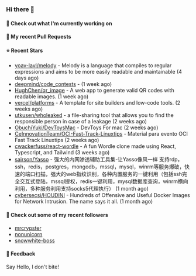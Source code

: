 ### Hi there 👋

#### 👷 Check out what I'm currently working on

#### 🔨 My recent Pull Requests


#### ⭐ Recent Stars

- [yoav-lavi/melody](https://github.com/yoav-lavi/melody) - Melody is a language that compiles to regular expressions and aims to be more easily readable and maintainable (4 days ago)
- [deepmind/code_contests](https://github.com/deepmind/code_contests) -  (1 week ago)
- [HughChen/qr_image](https://github.com/HughChen/qr_image) - A web app to generate valid QR codes with readable images. (1 week ago)
- [vercel/platforms](https://github.com/vercel/platforms) - A template for site builders and low-code tools. (2 weeks ago)
- [utkusen/wholeaked](https://github.com/utkusen/wholeaked) - a file-sharing tool that allows you to find the responsible person in case of a leakage (2 weeks ago)
- [ObuchiYuki/DevToysMac](https://github.com/ObuchiYuki/DevToysMac) - DevToys For mac (2 weeks ago)
- [CeInnovationTeam/OCI-Fast-Track-Linuxtips](https://github.com/CeInnovationTeam/OCI-Fast-Track-Linuxtips) - Material para evento OCI Fast Track Linuxtips (2 weeks ago)
- [cwackerfuss/react-wordle](https://github.com/cwackerfuss/react-wordle) - A fun Wordle clone made using React, Typescript, and Tailwind (3 weeks ago)
- [sairson/Yasso](https://github.com/sairson/Yasso) - 强大的内网渗透辅助工具集-让Yasso像风一样 支持rdp，ssh，redis，postgres，mongodb，mssql，mysql，winrm等服务爆破，快速的端口扫描，强大的web指纹识别，各种内置服务的一键利用（包括ssh完全交互式登陆，mssql提权，redis一键利用，mysql数据库查询，winrm横向利用，多种服务利用支持socks5代理执行） (1 month ago)
- [cybersecsi/HOUDINI](https://github.com/cybersecsi/HOUDINI) - Hundreds of Offensive and Useful Docker Images for Network Intrusion. The name says it all. (1 month ago)

#### 👯 Check out some of my recent followers

- [mrcrypster](https://github.com/mrcrypster)
- [nonunicorn](https://github.com/nonunicorn)
- [snowwhite-boss](https://github.com/snowwhite-boss)

#### 💬 Feedback

Say Hello, I don't bite!
